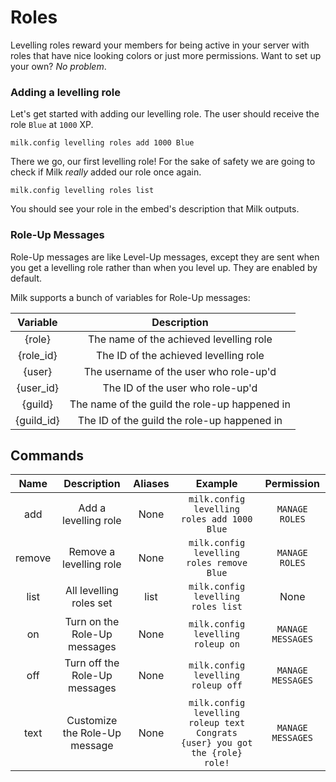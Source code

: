 # Roles

Levelling roles reward your members for being active in your server with roles that have nice looking colors or just more permissions. Want to set up your own? _No problem_.

### Adding a levelling role

Let's get started with adding our levelling role. The user should receive the role `Blue` at `1000` XP.

```text
milk.config levelling roles add 1000 Blue
```

There we go, our first levelling role! For the sake of safety we are going to check if Milk _really_ added our role once again.

```text
milk.config levelling roles list
```

You should see your role in the embed's description that Milk outputs.

### Role-Up Messages

Role-Up messages are like Level-Up messages, except they are sent when you get a levelling role rather than when you level up. They are enabled by default.

Milk supports a bunch of variables for Role-Up messages:

| Variable | Description |
| :---: | :---: |
| {role} | The name of the achieved levelling role |
| {role\_id} | The ID of the achieved levelling role |
| {user} | The username of the user who role-up'd |
| {user\_id} | The ID of the user who role-up'd |
| {guild} | The name of the guild the role-up happened in |
| {guild\_id} | The ID of the guild the role-up happened in |

## Commands

| Name | Description | Aliases | Example | Permission |
| :---: | :---: | :---: | :---: | :---: |
| add | Add a levelling role | None | `milk.config levelling roles add 1000 Blue` | `MANAGE ROLES` |
| remove | Remove a levelling role | None | `milk.config levelling roles remove Blue` | `MANAGE ROLES` |
| list | All levelling roles set | list | `milk.config levelling roles list` | None |
| on | Turn on the Role-Up messages | None | `milk.config levelling roleup on` | `MANAGE MESSAGES` |
| off | Turn off the Role-Up messages | None | `milk.config levelling roleup off` | `MANAGE MESSAGES` |
| text | Customize the Role-Up message | None | `milk.config levelling roleup text Congrats {user} you got the {role} role!` | `MANAGE MESSAGES` |



